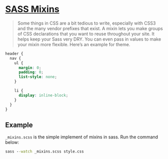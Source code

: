 # [SASS Mixins](https://sass-lang.com/guide/#mixins)

> Some things in CSS are a bit tedious to write, especially with CSS3 and the many vendor prefixes that exist. A mixin lets you make groups of CSS declarations that you want to reuse throughout your site. It helps keep your Sass very DRY. You can even pass in values to make your mixin more flexible. Here’s an example for theme.

```scss
header {
  nav {
    ul {
      margin: 0;
      padding: 0;
      list-style: none;
    }

    li {
      display: inline-block;
    }
  }
}
```

## Example

`_mixins.scss` is the simple implement of mixins in sass. Run the command below:

```cmd
sass --watch _mixins.scss style.css
```
